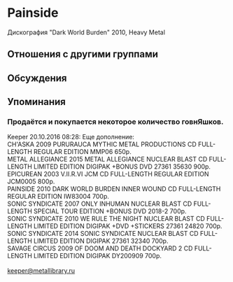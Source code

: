 # Painside

Дискография
"Dark World Burden" 2010, Heavy Metal

## Отношения с другими группами


## Обсуждения


## Упоминания

### Продаётся и покупается некоторое количество говнЯшков.

Keeper 20.10.2016 08:28:
Еще дополнение:<BR>CH'ASKA	2009	PURURAUCA	MYTHIC METAL PRODUCTIONS	CD	FULL-LENGTH	REGULAR EDITION	MMP06	650р.<BR>METAL ALLEGIANCE	2015	METAL ALLEGIANCE	NUCLEAR BLAST	CD	FULL-LENGTH	LIMITED EDITION DIGIPAK +BONUS DVD	27361 35630	900р.<BR>EPICUREAN	2003	V.II.R.VI	JCM	CD	FULL-LENGTH	REGULAR EDITION	JCM0005	800р.<BR>PAINSIDE	2010	DARK WORLD BURDEN	INNER WOUND	CD	FULL-LENGTH	REGULAR EDITION	IW83004	700р.<BR>SONIC SYNDICATE	2007	ONLY INHUMAN	NUCLEAR BLAST	CD	FULL-LENGTH	SPECIAL TOUR EDITION +BONUS DVD	2018-2	700р.<BR>SONIC SYNDICATE	2010	WE RULE THE NIGHT	NUCLEAR BLAST	CD	FULL-LENGTH	LIMITED EDITION DIGIPAK +DVD +STICKERS	27361 24820	700р.<BR>SONIC SYNDICATE	2014	SONIC SYNDICATE	NUCLEAR BLAST	CD	FULL-LENGTH	LIMITED EDITION DIGIPAK	27361 32340	700р.<BR>SAVAGE CIRCUS	2009	OF DOOM AND DEATH	DOCKYARD 2	CD	FULL-LENGTH	LIMITED EDITION DIGIPAK	DY200909	700р.<BR><BR>keeper@metallibrary.ru

